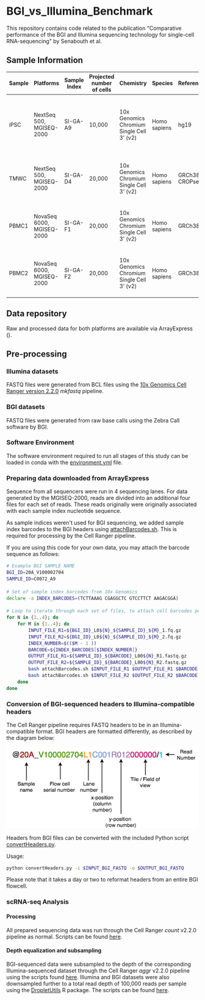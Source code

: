 # BGI_vs_Illumina_Benchmark
This repository contains code related to the publication "Comparative performance of the BGI and Illumina sequencing technology for single-cell RNA-sequencing" by Senabouth et al.

## Sample Information
| Sample | Platforms                 | Sample Index | Projected number of cells | Chemistry                                 | Species      | Reference        | Cell Type                                                                          |
|--------|---------------------------|--------------|---------------------------|-------------------------------------------|--------------|------------------|------------------------------------------------------------------------------------|
| iPSC   | NextSeq 500, MGISEQ-2000  | SI-GA-A9     | 10,000                    | 10x Genomics Chromium Single Cell 3' (v2) | Homo sapiens | hg19             | Human induced pluripotent stem cells derived fibroblasts collected from two donors |
| TMWC   | NextSeq 500, MGISEQ-2000  | SI-GA-D4     | 20,000                    | 10x Genomics Chromium Single Cell 3' (v2) | Homo sapiens | GRCh38 + CROPseq | CRISPR screen of hIPSC-derived Trabecular Meshwork Cells                           |
| PBMC1  | NovaSeq 6000, MGISEQ-2000 | SI-GA-F1     | 20,000                    | 10x Genomics Chromium Single Cell 3' (v2) | Homo sapiens | GRCh38           | Peripheral Blood Mononuclear Cells collected from pools of donors                  |
| PBMC2  | NovaSeq 6000, MGISEQ-2000 | SI-GA-F2     | 20,000                    | 10x Genomics Chromium Single Cell 3' (v2) | Homo sapiens | GRCh38           | Peripheral Blood Mononuclear Cells collected from pools of donors                  |

## Data repository
Raw and processed data for both platforms are available via ArrayExpress ().

## Pre-processing
### Illumina datasets
FASTQ files were generated from BCL files using the [10x Genomics Cell Ranger version 2.2.0](https://support.10xgenomics.com/single-cell-gene-expression/software/pipelines/2.2/what-is-cell-ranger) *mkfastq* pipeline.

### BGI datasets
FASTQ files were generated from raw base calls using the Zebra Call software by BGI.

### Software Environment
The software environment required to run all stages of this study can be loaded in conda with the [environment.yml](config/environment.yml) file.

### Preparing data downloaded from ArrayExpress
Sequence from all sequencers were run in 4 sequencing lanes. For data generated by the MGISEQ-2000, reads are divided into an additional four files for each set of reads. These reads originally were originally associated with each sample index nucleotide sequence.

As sample indices weren't used for BGI sequencing, we added sample index barcodes to the BGI headers using [attachBarcodes.sh](preprocessing/attachBarcodes.sh). This is required for processing by the Cell Ranger pipeline.

If you are using this code for your own data, you may attach the barcode sequence as follows:

```bash
# Example BGI SAMPLE NAME
BGI_ID=20A_V100002704 
SAMPLE_ID=C0072_A9

# Set of sample index barcodes from 10x Genomics
declare -a INDEX_BARCODES=(TCTTAAAG CGAGGCTC GTCCTTCT AAGACGGA)

# Loop to iterate through each set of files, to attach cell barcodes per sample
for N in {1..4}; do
    for M in {1..4}; do
        INPUT_FILE_R1=${BGI_ID}_L0${N}_${SAMPLE_ID}_${M}_1.fq.gz
        INPUT_FILE_R2=${BGI_ID}_L0${N}_${SAMPLE_ID}_${M}_2.fq.gz
	    INDEX_NUMBER=$(($M - 1 ))
        BARCODE=${INDEX_BARCODES[$INDEX_NUMBER]}
        OUTPUT_FILE_R1=${SAMPLE_ID}_${BARCODE}_L00${N}_R1.fastq.gz
        OUTPUT_FILE_R2=${SAMPLE_ID}_${BARCODE}_L00${N}_R2.fastq.gz
        bash attachBarcodes.sh $INPUT_FILE_R1 $OUTPUT_FILE_R1 $BARCODE
        bash attachBarcodes.sh $INPUT_FILE_R2 $OUTPUT_FILE_R2 $BARCODE
    done
done

```

### Conversion of BGI-sequenced headers to Illumina-compatible headers
The Cell Ranger pipeline requires FASTQ headers to be in an Illumina-compatible format. BGI headers are formatted differently, as described by the diagram below:

![Elements of a BGI header](BGI_HeaderStructure.png)

Headers from BGI files can be converted with the included Python script [convertHeaders.py](preprocessing/convertHeaders.py).

Usage:
```bash
python convertHeaders.py -i $INPUT_BGI_FASTQ -o $OUTPUT_BGI_FASTQ
```

Please note that it takes a day or two to reformat headers from an entire BGI flowcell.

### scRNA-seq Analysis
#### Processing
All prepared sequencing data was run through the Cell Ranger *count* v2.2.0 pipeline as normal. Scripts can be found [here](cellranger/quantification/).

#### Depth equalization and subsampling
BGI-sequenced data were subsampled to the depth of the corresponding Illumina-sequenced dataset through the Cell Ranger *aggr* v2.2.0 pipeline using the scripts found [here](cellranger/downsampling/). Illumina and BGI datasets were also downsampled further to a total read depth of 100,000 reads per sample using the [DropletUtils][1] R package. The scripts can be found [here](analysis/downsampling/).

[1]: https://bioconductor.org/packages/release/bioc/html/DropletUtils.html "DropletUtils R Package"



